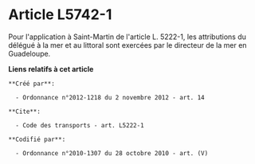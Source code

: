 # Article L5742-1

Pour l'application à Saint-Martin de l'article L. 5222-1, les attributions du délégué à la mer et au littoral sont exercées
par le directeur de la mer en Guadeloupe.

**Liens relatifs à cet article**

	**Créé par**:

	  - Ordonnance n°2012-1218 du 2 novembre 2012 - art. 14

	**Cite**:

	  - Code des transports - art. L5222-1

	**Codifié par**:

	  - Ordonnance n°2010-1307 du 28 octobre 2010 - art. (V)
